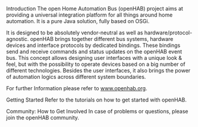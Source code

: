 Introduction
The open Home Automation Bus (openHAB) project aims at providing a universal integration platform for all things around home automation. It is a pure Java solution, fully based on OSGi.

It is designed to be absolutely vendor-neutral as well as hardware/protocol-agnostic. openHAB brings together different bus systems, hardware devices and interface protocols by dedicated bindings. These bindings send and receive commands and status updates on the openHAB event bus. This concept allows designing user interfaces with a unique look & feel, but with the possibility to operate devices based on a big number of different technologies. Besides the user interfaces, it also brings the power of automation logics across different system boundaries.

For further Information please refer to www.openhab.org.

Getting Started
Refer to the tutorials on how to get started with openHAB.

Community: How to Get Involved
In case of problems or questions, please join the openHAB community.